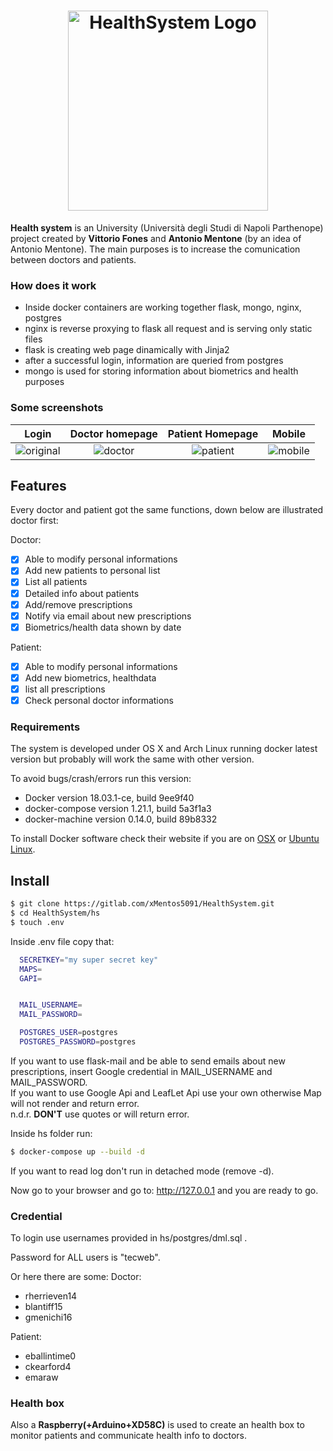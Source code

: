 <h1 align="center"><img alt="HealthSystem Logo" src="https://i.imgur.com/NwZwVHN.jpg" width="320"></h1>


**Health system** is an University (Università degli Studi di Napoli Parthenope) project created by **Vittorio Fones** and **Antonio Mentone** (by an idea of Antonio Mentone).
The main purposes is to increase the comunication between doctors and patients.

### How does it work
* Inside docker containers are working together flask, mongo, nginx, postgres
* nginx is reverse proxying to flask all request and is serving only static files
* flask is creating web page dinamically with Jinja2
* after a successful login, information are queried from postgres
* mongo is used for storing information about biometrics and health purposes


### Some screenshots
| Login | Doctor homepage | Patient Homepage | Mobile
|:--:|:--:|:--:|:--:|
| ![original](https://i.imgur.com/YUOX97u.png) | ![doctor](https://i.imgur.com/5V0xxpP.png) | ![patient](https://i.imgur.com/QaVCYuP.png) | ![mobile](https://i.imgur.com/Sr4sSHd.jpg) |

## Features
Every doctor and patient got the same functions, down below are illustrated doctor first:

Doctor:
- [x] Able to modify personal informations
- [x] Add new patients to personal list
- [x] List all patients
- [x] Detailed info about patients  
- [x] Add/remove prescriptions
- [x] Notify via email about new prescriptions
- [x] Biometrics/health data shown by date

Patient:
- [x] Able to modify personal informations
- [x] Add new biometrics, healthdata
- [x] list all prescriptions
- [x] Check personal doctor informations

### Requirements
The system is developed under OS X and Arch Linux running docker latest version but probably will work the same with other version.

To avoid bugs/crash/errors run this version:

* Docker version 18.03.1-ce, build 9ee9f40
* docker-compose version 1.21.1, build 5a3f1a3
* docker-machine version 0.14.0, build 89b8332

To install Docker software check their website if you are on [OSX](https://docs.docker.com/docker-for-mac/install/) or [Ubuntu Linux](https://docs.docker.com/install/linux/docker-ce/ubuntu/).

## Install

```bash
$ git clone https://gitlab.com/xMentos5091/HealthSystem.git
$ cd HealthSystem/hs
$ touch .env
```

Inside .env file copy that:

```bash
  SECRETKEY="my super secret key"
  MAPS=
  GAPI=


  MAIL_USERNAME=
  MAIL_PASSWORD=

  POSTGRES_USER=postgres
  POSTGRES_PASSWORD=postgres
```

If you want to use flask-mail and be able to send emails about new prescriptions, insert Google credential in MAIL_USERNAME and MAIL_PASSWORD.<br>
If you want to use Google Api and LeafLet Api use your own otherwise Map will not render and return error.<br>
n.d.r. **DON'T** use quotes or will return error.

Inside hs folder run:
```bash
$ docker-compose up --build -d
```
If you want to read log don't run in detached mode (remove -d).

Now go to your browser and go to: http://127.0.0.1 and you are ready to go.

### Credential
To login use usernames provided in hs/postgres/dml.sql .

Password for ALL users is "tecweb".

Or here there are some:
Doctor:
* rherrieven14
* blantiff15
* gmenichi16

Patient:
* eballintime0
* ckearford4
* emaraw

### Health box
Also a **Raspberry(+Arduino+XD58C)** is used to create an health box to monitor patients and communicate health info to doctors.
